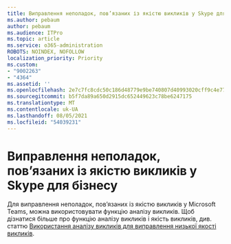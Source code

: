 ```yaml
---
title: Виправлення неполадок, пов’язаних із якістю викликів у Skype для бізнесу
ms.author: pebaum
author: pebaum
ms.audience: ITPro
ms.topic: article
ms.service: o365-administration
ROBOTS: NOINDEX, NOFOLLOW
localization_priority: Priority
ms.custom:
- "9002263"
- "4364"
ms.assetid: ''
ms.openlocfilehash: 2e7c7fc8cdc50c186d48779e9be740807d40993020cff9c4e7794ceaf1f81443
ms.sourcegitcommit: b5f7da89a650d2915dc652449623c78be6247175
ms.translationtype: MT
ms.contentlocale: uk-UA
ms.lasthandoff: 08/05/2021
ms.locfileid: "54039231"
---
```

# <a name="troubleshoot-skype-for-business-call-quality"></a>Виправлення неполадок, пов’язаних із якістю викликів у Skype для бізнесу

Для виправлення неполадок, пов’язаних із якістю викликів у Microsoft Teams, можна використовувати функцію аналізу викликів. Щоб дізнатися більше про функцію аналізу викликів і якість викликів, див. статтю [Використання аналізу викликів для виправлення низької якості викликів](https://docs.microsoft.com/MicrosoftTeams/use-call-analytics-to-troubleshoot-poor-call-quality).
